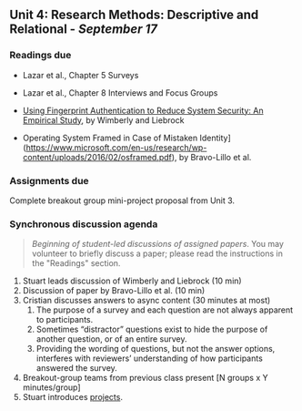 ## Unit 4: Research Methods: Descriptive and Relational - *September 17*

### Readings due

  - Lazar et al., Chapter 5 Surveys

  - Lazar et al., Chapter 8 Interviews and Focus Groups

  - [Using Fingerprint Authentication to Reduce System Security: An Empirical Study](https://drive.google.com/file/d/1iXa3nLVlDFnsRxzT5d1d3Dpnr1mNX2i7/view?usp=sharing), by Wimberly and Liebrock

  - Operating System Framed in Case of Mistaken Identity](https://www.microsoft.com/en-us/research/wp-content/uploads/2016/02/osframed.pdf), by Bravo-Lillo et al.


### Assignments due

Complete breakout group mini-project proposal from Unit 3.

### Synchronous discussion agenda

> *Beginning of student-led discussions of assigned papers*. You may volunteer to briefly discuss a paper; please read the instructions in the "Readings" section.

1.  Stuart leads discussion of Wimberly and Liebrock (10 min)
2.  Discussion of paper by Bravo-Lillo et al. (10 min)
3.  Cristian discusses answers to async content (30 minutes at most)
    1. The purpose of a survey and each question are not always apparent to participants.
    2. Sometimes “distractor” questions exist to hide the purpose of another question, or of an entire survey.
    3. Providing the wording of questions, but not the answer options, interferes with reviewers’ understanding of how participants answered the survey.
4.  Breakout-group teams from previous class present \[N groups x Y minutes/group\]
5.  Stuart introduces [<span class="underline">projects</span>](/project/).
